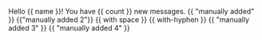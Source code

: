 Hello {{ name }}! You have {{ count }} new messages.
{{ "manually added" }}
{{"manually added 2"}}
{{ with space }}
{{ with-hyphen }}
{{ "manually added 3" }}
{{ "manually added 4" }}